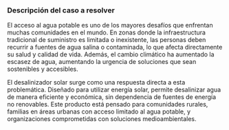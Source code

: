 
### Descripción del caso a resolver ###

El acceso al agua potable es uno de los mayores desafíos que enfrentan muchas comunidades en el mundo. En zonas donde la infraestructura tradicional de suministro es limitada o inexistente, las personas deben recurrir a fuentes de agua salina o contaminada, lo que afecta directamente su salud y calidad de vida. Además, el cambio climático ha aumentado la escasez de agua, aumentando la urgencia de soluciones que sean sostenibles y accesibles.

El desalinizador solar surge como una respuesta directa a esta problemática. Diseñado para utilizar energía solar, permite desalinizar agua de manera eficiente y económica, sin dependencia de fuentes de energía no renovables. Este producto está pensado para comunidades rurales, familias en áreas urbanas con acceso limitado al agua potable, y organizaciones comprometidas con soluciones medioambientales.
